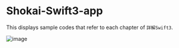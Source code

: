 # Shokai-Swift3-app

This displays sample codes that refer to each chapter of `詳解Swift3`.

![image](https://s3-ap-northeast-1.amazonaws.com/ngo275.asset/Gif/shokaiswift.gif)
